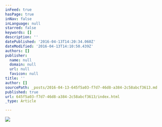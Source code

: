 ```yaml
---
inFeed: true
hasPage: true
inNav: false
inLanguage: null
starred: false
keywords: []
description: ''
datePublished: '2016-04-13T14:20:34.060Z'
dateModified: '2016-04-13T14:10:50.439Z'
authors: []
publisher:
  name: null
  domain: null
  url: null
  favicon: null
title: ''
author: []
sourcePath: _posts/2016-04-13-645f5a03-f7d7-46d8-a384-2c58abcf3613.md
published: true
url: 645f5a03-f7d7-46d8-a384-2c58abcf3613/index.html
_type: Article

---
```

![](https://the-grid-user-content.s3-us-west-2.amazonaws.com/d92b5c2f-f597-4992-b934-f529a96141d4.jpg)